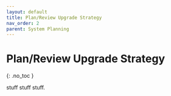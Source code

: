 ```yaml
---
layout: default
title: Plan/Review Upgrade Strategy
nav_order: 2
parent: System Planning
---
```


# Plan/Review Upgrade Strategy
{: .no_toc }

stuff stuff stuff.
